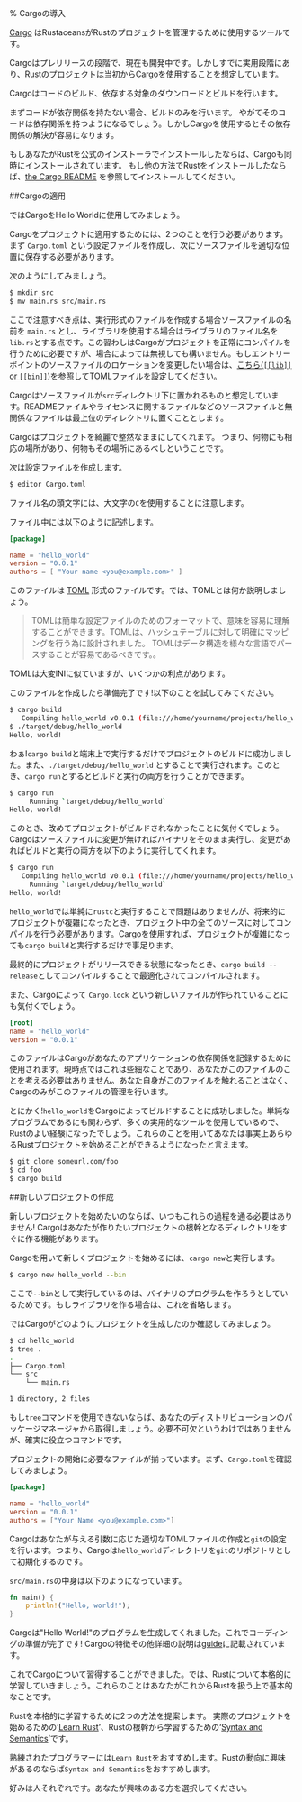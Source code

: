 % Cargoの導入

[Cargo][cratesio] はRustaceansがRustのプロジェクトを管理するために使用するツールです。

Cargoはプレリリースの段階で、現在も開発中です。しかしすでに実用段階にあり、Rustのプロジェクトは当初からCargoを使用することを想定しています。

[cratesio]: http://doc.crates.io

Cargoはコードのビルド、依存する対象のダウンロードとビルドを行います。

まずコードが依存関係を持たない場合、ビルドのみを行います。
やがてそのコードは依存関係を持つようになるでしょう。しかしCargoを使用するとその依存関係の解決が容易になります。

もしあなたがRustを公式のインストーラでインストールしたならば、Cargoも同時にインストールされています。
もし他の方法でRustをインストールしたならば、[the Cargo README][cargoreadme] を参照してインストールしてください。

[cargoreadme]: https://github.com/rust-lang/cargo#installing-cargo-from-nightlies


##Cargoの適用


ではCargoをHello Worldに使用してみましょう。

Cargoをプロジェクトに適用するためには、2つのことを行う必要があります。
まず `Cargo.toml` という設定ファイルを作成し、次にソースファイルを適切な位置に保存する必要があります。

次のようにしてみましょう。

```bash
$ mkdir src
$ mv main.rs src/main.rs
```

ここで注意すべき点は、実行形式のファイルを作成する場合ソースファイルの名前を `main.rs` とし、ライブラリを使用する場合はライブラリのファイル名を `lib.rs`とする点です。この習わしはCargoがプロジェクトを正常にコンパイルを行うために必要ですが、場合によっては無視しても構いません。もしエントリーポイントのソースファイルのロケーションを変更したい場合は、[こちら(`[[lib]]` or `[[bin]]`)][crates-custom]を参照してTOMLファイルを設定してください。

[crates-custom]: http://doc.crates.io/manifest.html#configuring-a-target

Cargoはソースファイルが`src`ディレクトリ下に置かれるものと想定しています。READMEファイルやライセンスに関するファイルなどのソースファイルと無関係なファイルは最上位のディレクトリに置くこととします。

Cargoはプロジェクトを綺麗で整然なままにしてくれます。
つまり、何物にも相応の場所があり、何物もその場所にあるべしということです。

次は設定ファイルを作成します。

```bash
$ editor Cargo.toml
```
ファイル名の頭文字には、大文字の`C`を使用することに注意します。

ファイル中には以下のように記述します。

```toml
[package]

name = "hello_world"
version = "0.0.1"
authors = [ "Your name <you@example.com>" ]
```

このファイルは [TOML][toml] 形式のファイルです。では、TOMLとは何か説明しましょう。
> TOMLは簡単な設定ファイルのためのフォーマットで、意味を容易に理解することができます。TOMLは、ハッシュテーブルに対して明確にマッピングを行う為に設計されました。
>TOMLはデータ構造を様々な言語でパースすることが容易であるべきです。。

TOMLは大変INIに似ていますが、いくつかの利点があります。

[toml]: https://github.com/toml-lang/toml

このファイルを作成したら準備完了です!以下のことを試してみてください。

```bash
$ cargo build
   Compiling hello_world v0.0.1 (file:///home/yourname/projects/hello_world)
$ ./target/debug/hello_world
Hello, world!
```

わぁ!`cargo build`と端末上で実行するだけでプロジェクトのビルドに成功しました。また、`./target/debug/hello_world` とすることで実行されます。このとき、`cargo run`とするとビルドと実行の両方を行うことができます。

```bash
$ cargo run
     Running `target/debug/hello_world`
Hello, world!
```

このとき、改めてプロジェクトがビルドされなかったことに気付くでしょう。Cargoはソースファイルに変更が無ければバイナリをそのまま実行し、変更があればビルドと実行の両方を以下のように実行してくれます。

```bash
$ cargo run
   Compiling hello_world v0.0.1 (file:///home/yourname/projects/hello_world)
     Running `target/debug/hello_world`
Hello, world!
```

`hello_world`では単純に`rustc`と実行することで問題はありませんが、将来的にプロジェクトが複雑になったとき、プロジェクト中の全てのソースに対してコンパイルを行う必要があります。Cargoを使用すれば、プロジェクトが複雑になっても`cargo build`と実行するだけで事足ります。

最終的にプロジェクトがリリースできる状態になったとき、`cargo build --release`としてコンパイルすることで最適化されてコンパイルされます。

また、Cargoによって `Cargo.lock` という新しいファイルが作られていることにも気付くでしょう。

```toml
[root]
name = "hello_world"
version = "0.0.1"
```

このファイルはCargoがあなたのアプリケーションの依存関係を記録するために使用されます。現時点ではこれは些細なことであり、あなたがこのファイルのことを考える必要はありません。あなた自身がこのファイルを触れることはなく、Cargoのみがこのファイルの管理を行います。

とにかく!`hello_world`をCargoによってビルドすることに成功しました。単純なプログラムであるにも関わらず、多くの実用的なツールを使用しているので、Rustのよい経験になったでしょう。これらのことを用いてあなたは事実上あらゆるRustプロジェクトを始めることができるようになったと言えます。

```bash
$ git clone someurl.com/foo
$ cd foo
$ cargo build
```

##新しいプロジェクトの作成

新しいプロジェクトを始めたいのならば、いつもこれらの過程を通る必要はありません!
Cargoはあなたが作りたいプロジェクトの根幹となるディレクトリをすぐに作る機能があります。

Cargoを用いて新しくプロジェクトを始めるには、`cargo new`と実行します。

```bash
$ cargo new hello_world --bin
```

ここで`--bin`として実行しているのは、バイナリのプログラムを作ろうとしているためです。もしライブラリを作る場合は、これを省略します。

ではCargoがどのようにプロジェクトを生成したのか確認してみましょう。

```bash
$ cd hello_world
$ tree .
.
├── Cargo.toml
└── src
    └── main.rs

1 directory, 2 files
```

もし`tree`コマンドを使用できないならば、あなたのディストリビューションのパッケージマネージャから取得しましょう。必要不可欠というわけではありませんが、確実に役立つコマンドです。

プロジェクトの開始に必要なファイルが揃っています。まず、`Cargo.toml`を確認してみましょう。

```toml
[package]

name = "hello_world"
version = "0.0.1"
authors = ["Your Name <you@example.com>"]
```

Cargoはあなたが与える引数に応じた適切なTOMLファイルの作成と`git`の設定を行います。つまり、Cargoは`hello_world`ディレクトリを`git`のリポジトリとして初期化するのです。

`src/main.rs`の中身は以下のようになっています。

```rust
fn main() {
    println!("Hello, world!");
}
```

Cargoは"Hello World!"のプログラムを生成してくれました。これでコーディングの準備が完了です!
Cargoの特徴その他詳細の説明は[guide][guide]に記載されています。

[guide]: http://doc.crates.io/guide.html

これでCargoについて習得することができました。では、Rustについて本格的に学習していきましょう。これらのことはあなたがこれからRustを扱う上で基本的なことです。

Rustを本格的に学習するために2つの方法を提案します。
実際のプロジェクトを始めるための‘[Learn Rust][learnrust]’、Rustの根幹から学習するための‘[Syntax and Semantics][syntax]’です。

熟練されたプログラマーには`Learn Rust`をおすすめします。Rustの動向に興味があるのならば`Syntax and Semantics`をおすすめします。

好みは人それぞれです。あなたが興味のある方を選択してください。

[learnrust]: learn-rust.html
[syntax]: syntax-and-semantics.html
